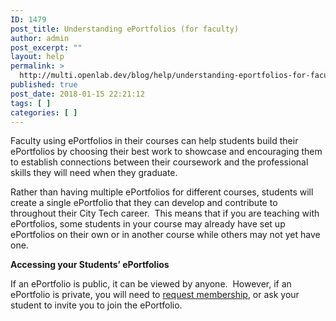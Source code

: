 ```yaml
---
ID: 1479
post_title: Understanding ePortfolios (for faculty)
author: admin
post_excerpt: ""
layout: help
permalink: >
  http://multi.openlab.dev/blog/help/understanding-eportfolios-for-faculty/
published: true
post_date: 2018-01-15 22:21:12
tags: [ ]
categories: [ ]
---
```

Faculty using ePortfolios in their courses can help students build their ePortfolios by choosing their best work to showcase and encouraging them to establish connections between their coursework and the professional skills they will need when they graduate.

Rather than having multiple ePortfolios for different courses, students will create a single ePortfolio that they can develop and contribute to throughout their City Tech career.  This means that if you are teaching with ePortfolios, some students in your course may already have set up ePortfolios on their own or in another course while others may not yet have one.

<strong>Accessing your Students’ ePortfolios</strong>

If an ePortfolio is public, it can be viewed by anyone.  However, if an ePortfolio is private, you will need to <a href="https://openlab.citytech.cuny.edu/blog/help/changing-privacy-and-other-settings-on-an-eportfolio#access">request membership</a>, or ask your student to invite you to join the ePortfolio.